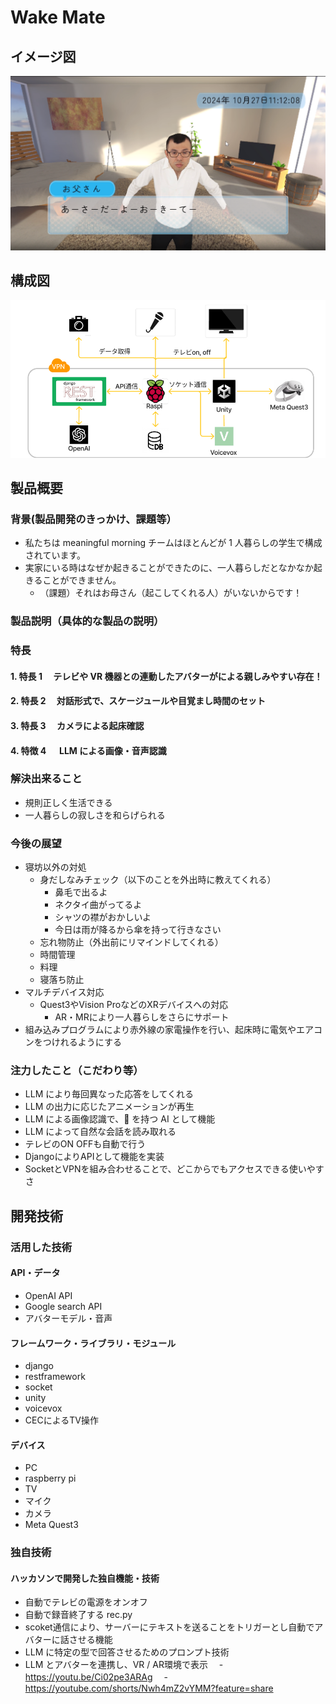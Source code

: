 # Wake Mate

## イメージ図

[![IMAGE ALT TEXT HERE](image/joyman.png)]()

## 構成図

[![IMAGE ALT TEXT HERE](image/architecture.png)]()

## 製品概要

### 背景(製品開発のきっかけ、課題等）

- 私たちは meaningful morning チームはほとんどが 1 人暮らしの学生で構成されています。
- 実家にいる時はなぜか起きることができたのに、一人暮らしだとなかなか起きることができません。
  - （課題）それはお母さん（起こしてくれる人）がいないからです！

### 製品説明（具体的な製品の説明）

### 特長

#### 1. 特長 1 　テレビや VR 機器との連動したアバターがによる親しみやすい存在！


#### 2. 特長 2 　対話形式で、スケージュールや目覚まし時間のセット


#### 3. 特長 3 　カメラによる起床確認

#### 4. 特徴 4 　 LLM による画像・音声認識

### 解決出来ること

- 規則正しく生活できる
- 一人暮らしの寂しさを和らげられる

### 今後の展望

- 寝坊以外の対処
  - 身だしなみチェック（以下のことを外出時に教えてくれる）
    - 鼻毛で出るよ
    - ネクタイ曲がってるよ
    - シャツの襟がおかしいよ
    - 今日は雨が降るから傘を持って行きなさい
  - 忘れ物防止（外出前にリマインドしてくれる）
  - 時間管理
  - 料理
  - 寝落ち防止
- マルチデバイス対応
  - Quest3やVision ProなどのXRデバイスへの対応
    - AR・MRにより一人暮らしをさらにサポート
- 組み込みプログラムにより赤外線の家電操作を行い、起床時に電気やエアコンをつけれるようにする

### 注力したこと（こだわり等）

- LLM により毎回異なった応答をしてくれる
- LLM の出力に応じたアニメーションが再生
- LLM による画像認識で、👀 を持つ AI として機能
- LLM によって自然な会話を読み取れる
- テレビのON OFFも自動で行う
- DjangoによりAPIとして機能を実装
- SocketとVPNを組み合わせることで、どこからでもアクセスできる使いやすさ

## 開発技術

### 活用した技術

#### API・データ

- OpenAI API
- Google search API
- アバターモデル・音声

#### フレームワーク・ライブラリ・モジュール

- django
- restframework
- socket
- unity
- voicevox
- CECによるTV操作

#### デバイス

- PC
- raspberry pi
- TV
- マイク
- カメラ
- Meta Quest3

### 独自技術

#### ハッカソンで開発した独自機能・技術
- 自動でテレビの電源をオンオフ
- 自動で録音終了する rec.py
- scoket通信により、サーバーにテキストを送ることをトリガーとし自動でアバターに話させる機能
- LLM に特定の型で回答させるためのプロンプト技術
- LLM とアバターを連携し、VR / AR環境で表示
　- https://youtu.be/Ci02pe3ARAg
　- https://youtube.com/shorts/Nwh4mZ2vYMM?feature=share